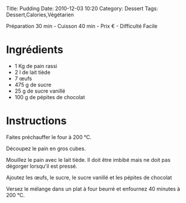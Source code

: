 Title: Pudding
Date: 2010-12-03 10:20
Category: Dessert
Tags: Dessert,Calories,Végétarien

Préparation 30 min - Cuisson 40 min - Prix € - Difficulté Facile

# Ingrédients

- 1 Kg de pain rassi
- 2 l de lait tiède
- 7 œufs
- 475 g de sucre
- 25 g de sucre vanillé
- 100 g de pépites de chocolat

# Instructions

Faites préchauffer le four à 200 °C.

Découpez le pain en gros cubes.

Mouillez le pain avec le lait tiède. Il doit être imbibé mais ne doit pas dégorger lorsqu'il est pressé.

Ajoutez les œufs, le sucre, le sucre vanillé et les pépites de chocolat

Versez le mélange dans un plat à four beurré et enfournez 40 minutes à 200 °C.
